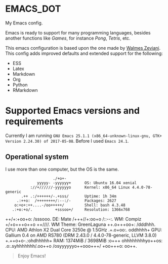 # EMACS_DOT

My Emacs config.

Emacs is ready to support for many programming languages, besides
another functions like *Games*, for instance *Pong*, *Tetris*, etc.

This emacs configuration is based upon the one made by
[Walmes Zeviani](https://github.com/walmes/emacs). This config adds
improved defaults and extended support for the following:

- ESS
- Latex
- Markdown
- Org
- Python
- RMarkdown

# Supported Emacs versions and requirements

Currently I am running `GNU Emacs 25.1.1 (x86_64-unknown-linux-gnu, GTK+
Version 2.24.30) of 2017-05-08`. Before I used `Emacs 24.1`.

## Operational system

I use more than one computer, but the OS is the same.

                         ./+o+-        
                  yyyyy- -yyyyyy+      OS: Ubuntu 16.04 xenial
               ://+//////-yyyyyyo      Kernel: x86_64 Linux 4.4.0-78-generic
           .++ .:/++++++/-.+sss/       Uptime: 1h 34m
         .:++o:  /++++++++/:--:/-      Packages: 2627
        o:+o+:++....-/oo+++++/         Shell: bash 4.3.48
       .:+o:+o/.          +sssoo+/     Resolution: 1366x768
  ++/+:+oo+o:             /sssooo.     DE: Mate
 /+++//+:oo+o               /::--:.    WM: Compiz
 \+/+o+++o++o               ++////.    WM Theme: GreenLaguna
  ++.o+++oo+:             /dddhhh.     CPU: AMD Athlon X2 Dual Core 3250e @ 1.5GHz
       .+.o+oo:.          oddhhhh+     GPU: Gallium 0.4 on AMD RS780 (DRM 2.43.0 / 4.4.0-78-generic, LLVM 3.8.0)
        \+.++o+o-.:ohdhhhhh+           RAM: 1374MiB / 3698MiB
         :o+++ ohhhhhhhhyo++os:
         .o:.syhhhhhhh/.oo++o
         /osyyyyyyo++ooo+++/
         +oo+++o\:
         oo++.

>Enjoy Emacs!

<img
src="https://www.linkedin.com/in/rafael-tieppo-5a039431/"
alt=""
data-canonical-src="http://www.linkedin.com/img/webpromo/btn_liprofile_blue_80x15.png"
style="max-width:100%;"> 


